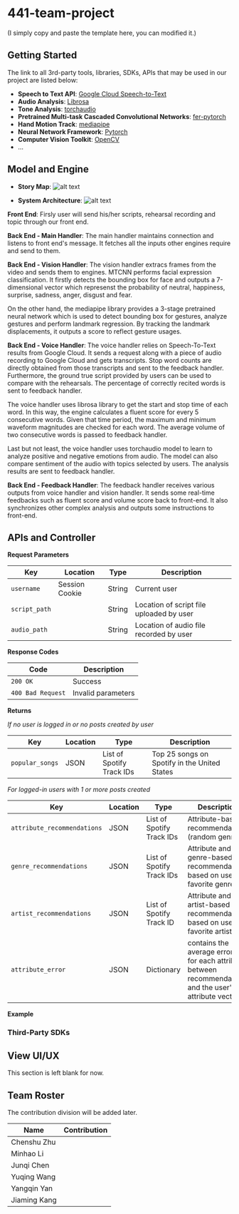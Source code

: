 # 441-team-project

(I simply copy and paste the template here, you can modified it.)

## Getting Started

The link to all 3rd-party tools, libraries, SDKs, APIs that may be used in our project are listed below:

+ **Speech to Text API**: [Google Cloud Speech-to-Text](https://cloud.google.com/speech-to-text)
+ **Audio Analysis**: [Librosa](https://librosa.org/doc/latest/index.html)
+ **Tone Analysis**: [torchaudio](https://pytorch.org/audio/stable/index.html)
+ **Pretrained Multi-task Cascaded Convolutional Networks**: [fer-pytorch](https://pypi.org/project/fer-pytorch/)
+ **Hand Motion Track**: [mediapipe](https://google.github.io/mediapipe/)
+ **Neural Network Framework**: [Pytorch](https://pytorch.org/)
+ **Computer Vision Toolkit**: [OpenCV](https://pypi.org/project/opencv-python/)
+ ...

## Model and Engine

+ **Story Map**:
![alt text](https://github.com/LeoLMH/441-team-project/blob/main/storymap.png?raw=true)

+ **System Architecture**:
![alt text](https://github.com/LeoLMH/441-team-project/blob/main/architecture.png?raw=true)

**Front End**:
Firsly user will send his/her scripts, rehearsal recording and topic through our front end.

**Back End - Main Handler**:
The main handler maintains connection and listens to front end's message. It fetches all the inputs other engines require and send to them.

**Back End - Vision Handler**:
The vision handler extracs frames from the video and sends them to engines. MTCNN performs facial expression classification. It firstly detects the bounding box for face and outputs a 7-dimensional vector which represenst the probability of neutral, happiness, surprise, sadness, anger, disgust and fear. 

On the other hand, the mediapipe library provides a 3-stage pretrained neural network which is used to detect bounding box for gestures, analyze gestures and perform landmark regression. By tracking the landmark displacements, it outputs a score to reflect gesture usages.

**Back End - Voice Handler**:
The voice handler relies on Speech-To-Text results from Google Cloud. It sends a request along with a piece of audio recording to Google Cloud and gets transcripts. Stop word counts are directly obtained from those transcripts and sent to the feedback handler. Furthermore, the ground true script provided by users can be used to compare with the rehearsals. The 
percentage of correctly recited words is sent to feedback handler.

The voice handler uses librosa library to get the start and stop time of each word. In this way, the engine calculates a fluent score for every 5 consecutive words. Given that time period, the maximum and minimum waveform magnitudes are checked for each word. The average volume of two consecutive words is passed to feedback handler.

Last but not least, the voice handler uses torchaudio model to learn to analyze positive and negative emotions from audio. The model can also compare sentiment of the audio with topics selected by users. The analysis results are sent to feedback handler.

**Back End - Feedback Handler**:
The feedback handler receives various outputs from voice handler and vision handler. It sends some real-time feedbacks such as fluent score and volume score back to front-end. It also synchronizes other complex analysis and outputs some instructions to front-end.


## APIs and Controller

**Request Parameters**

| Key           | Location       | Type   | Description                              |
| ------------- | -------------- | ------ | ---------------------------------------- |
| `username`    | Session Cookie | String | Current user                             |
| `script_path` |                | String | Location of script file uploaded by user |
| `audio_path`  |                | String | Location of audio file recorded by user  |

**Response Codes**

| Code              | Description        |
| ----------------- | ------------------ |
| `200 OK`          | Success            |
| `400 Bad Request` | Invalid parameters |

**Returns**

*If no user is logged in or no posts created by user*

| Key             | Location | Type                      | Description                                  |
| --------------- | -------- | ------------------------- | -------------------------------------------- |
| `popular_songs` | JSON     | List of Spotify Track IDs | Top 25 songs on Spotify in the United States |

*For logged-in users with 1 or more posts created*

| Key                         | Location | Type                      | Description                                                  |
| --------------------------- | -------- | ------------------------- | ------------------------------------------------------------ |
| `attribute_recommendations` | JSON     | List of Spotify Track IDs | Attribute-based recommendations (random genres)              |
| `genre_recommendations`     | JSON     | List of Spotify Track IDs | Attribute and genre-based recommendations based on user's favorite genres |
| `artist_recommendations`    | JSON     | List of Spotify Track ID  | Attribute and artist-based recommendations based on user's favorite artists |
| `attribute_error`           | JSON     | Dictionary                | contains the average error % for each attribute between recommendation and the user's attribute vector. |

**Example**



### Third-Party SDKs

## View UI/UX

This section is left blank for now.

## Team Roster

The contribution division will be added later.

| Name         | Contribution |
| ------------ | ------------ |
| Chenshu Zhu  |              |
| Minhao Li    |              |
| Junqi Chen   |              |
| Yuqing Wang  |              |
| Yangqin Yan  |              |
| Jiaming Kang |              |

